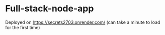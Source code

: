 # Full-stack-node-app

Deployed on https://secrets2703.onrender.com/ (can take a minute to load for the first time)
